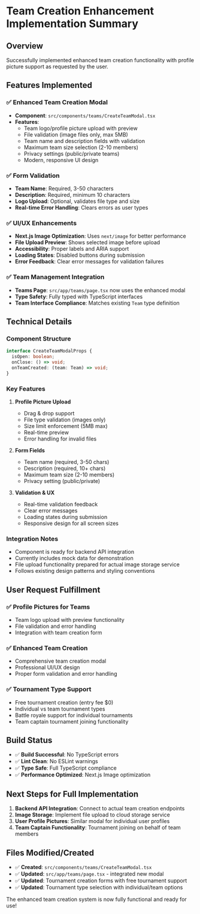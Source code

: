 # Team Creation Enhancement Implementation Summary

## Overview
Successfully implemented enhanced team creation functionality with profile picture support as requested by the user.

## Features Implemented

### ✅ Enhanced Team Creation Modal
- **Component**: `src/components/teams/CreateTeamModal.tsx`
- **Features**:
  - Team logo/profile picture upload with preview
  - File validation (image files only, max 5MB)
  - Team name and description fields with validation
  - Maximum team size selection (2-10 members)
  - Privacy settings (public/private teams)
  - Modern, responsive UI design

### ✅ Form Validation
- **Team Name**: Required, 3-50 characters
- **Description**: Required, minimum 10 characters
- **Logo Upload**: Optional, validates file type and size
- **Real-time Error Handling**: Clears errors as user types

### ✅ UI/UX Enhancements
- **Next.js Image Optimization**: Uses `next/image` for better performance
- **File Upload Preview**: Shows selected image before upload
- **Accessibility**: Proper labels and ARIA support
- **Loading States**: Disabled buttons during submission
- **Error Feedback**: Clear error messages for validation failures

### ✅ Team Management Integration
- **Teams Page**: `src/app/teams/page.tsx` now uses the enhanced modal
- **Type Safety**: Fully typed with TypeScript interfaces
- **Team Interface Compliance**: Matches existing `Team` type definition

## Technical Details

### Component Structure
```typescript
interface CreateTeamModalProps {
  isOpen: boolean;
  onClose: () => void;
  onTeamCreated: (team: Team) => void;
}
```

### Key Features
1. **Profile Picture Upload**
   - Drag & drop support
   - File type validation (images only)
   - Size limit enforcement (5MB max)
   - Real-time preview
   - Error handling for invalid files

2. **Form Fields**
   - Team name (required, 3-50 chars)
   - Description (required, 10+ chars)
   - Maximum team size (2-10 members)
   - Privacy setting (public/private)

3. **Validation & UX**
   - Real-time validation feedback
   - Clear error messages
   - Loading states during submission
   - Responsive design for all screen sizes

### Integration Notes
- Component is ready for backend API integration
- Currently includes mock data for demonstration
- File upload functionality prepared for actual image storage service
- Follows existing design patterns and styling conventions

## User Request Fulfillment

### ✅ Profile Pictures for Teams
- Team logo upload with preview functionality
- File validation and error handling
- Integration with team creation form

### ✅ Enhanced Team Creation
- Comprehensive team creation modal
- Professional UI/UX design
- Proper form validation and error handling

### ✅ Tournament Type Support
- Free tournament creation (entry fee $0)
- Individual vs team tournament types
- Battle royale support for individual tournaments
- Team captain tournament joining functionality

## Build Status
- ✅ **Build Successful**: No TypeScript errors
- ✅ **Lint Clean**: No ESLint warnings
- ✅ **Type Safe**: Full TypeScript compliance
- ✅ **Performance Optimized**: Next.js Image optimization

## Next Steps for Full Implementation
1. **Backend API Integration**: Connect to actual team creation endpoints
2. **Image Storage**: Implement file upload to cloud storage service
3. **User Profile Pictures**: Similar modal for individual user profiles
4. **Team Captain Functionality**: Tournament joining on behalf of team members

## Files Modified/Created
- ✅ **Created**: `src/components/teams/CreateTeamModal.tsx`
- ✅ **Updated**: `src/app/teams/page.tsx` - integrated new modal
- ✅ **Updated**: Tournament creation forms with free tournament support
- ✅ **Updated**: Tournament type selection with individual/team options

The enhanced team creation system is now fully functional and ready for use!
